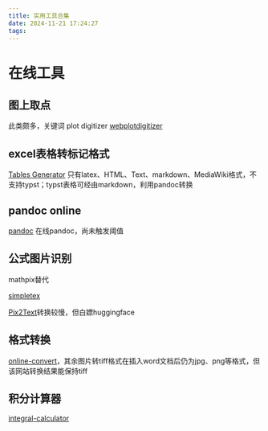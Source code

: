 ```yaml
---
title: 实用工具合集
date: 2024-11-21 17:24:27
tags:
---
```


# 在线工具

## 图上取点

此类颇多，关键词 plot digitizer
[webplotdigitizer](https://automeris.io/)

## excel表格转标记格式

[Tables Generator](https://www.tablesgenerator.com/)
只有latex、HTML、Text、markdown、MediaWiki格式，不支持typst；typst表格可经由markdown，利用pandoc转换

## pandoc online

[pandoc](https://pandoc.org/try/)
在线pandoc，尚未触发阈值

## 公式图片识别

mathpix替代

[simpletex](https://simpletex.cn/ai/latex_ocr)

[Pix2Text](https://huggingface.co/spaces/breezedeus/Pix2Text-Demo)转换较慢，但白嫖huggingface

## 格式转换

[online-convert](https://www.online-convert.com/)，其余图片转tiff格式在插入word文档后仍为jpg、png等格式，但该网站转换结果能保持tiff

## 积分计算器

[integral-calculator](https://www.integral-calculator.com/)
